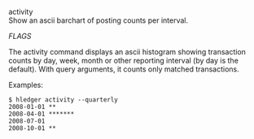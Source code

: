 activity\
Show an ascii barchart of posting counts per interval.

_FLAGS_

The activity command displays an ascii histogram showing transaction
counts by day, week, month or other reporting interval (by day is the
default). With query arguments, it counts only matched transactions.

Examples:
```shell
$ hledger activity --quarterly
2008-01-01 **
2008-04-01 *******
2008-07-01 
2008-10-01 **
```
